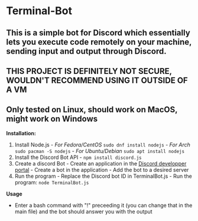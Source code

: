 # Terminal-Bot

This is a simple bot for Discord which essentially lets you execute code remotely on your machine, sending input and output through Discord.
---
**THIS PROJECT IS DEFINITELY NOT SECURE, WOULDN'T RECOMMEND USING IT OUTSIDE OF A VM**
---
**Only tested on Linux, should work on MacOS, might work on Windows**
---
**Installation:**
  1. Install Node.js
    - *For Fedora/CentOS*   `sudo dnf install nodejs`
    - *For Arch*            `sudo pacman -S nodejs`
    - *For Ubuntu/Debian*   `sudo apt install nodejs`
  2. Install the Discord Bot API
    - `npm install discord.js`
  3. Create a discord Bot 
    - Create an application in the [Discord developper portal](https://discordapp.com/developpers/applications)
    - Create a bot in the application
    - Add the bot to a desired server
  4. Run the program
    - Replace the Discord bot ID in TerminalBot.js
    - Run the program: `node TerminalBot.js`


**Usage**
  - Enter a bash command with "!" preceeding it (you can change that in the main file) and the bot should answer you with the output
